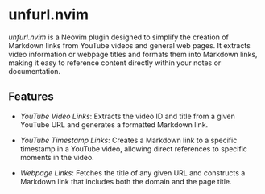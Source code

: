# unfurl.nvim

_unfurl.nvim_ is a Neovim plugin designed to simplify the creation of Markdown
links from YouTube videos and general web pages. It extracts video information
or webpage titles and formats them into Markdown links, making it easy to
reference content directly within your notes or documentation.

## Features

- _YouTube Video Links_: Extracts the video ID and title from a given YouTube
  URL and generates a formatted Markdown link.

- _YouTube Timestamp Links_: Creates a Markdown link to a specific timestamp in
  a YouTube video, allowing direct references to specific moments in the video.

- _Webpage Links_: Fetches the title of any given URL and constructs a Markdown
  link that includes both the domain and the page title.
